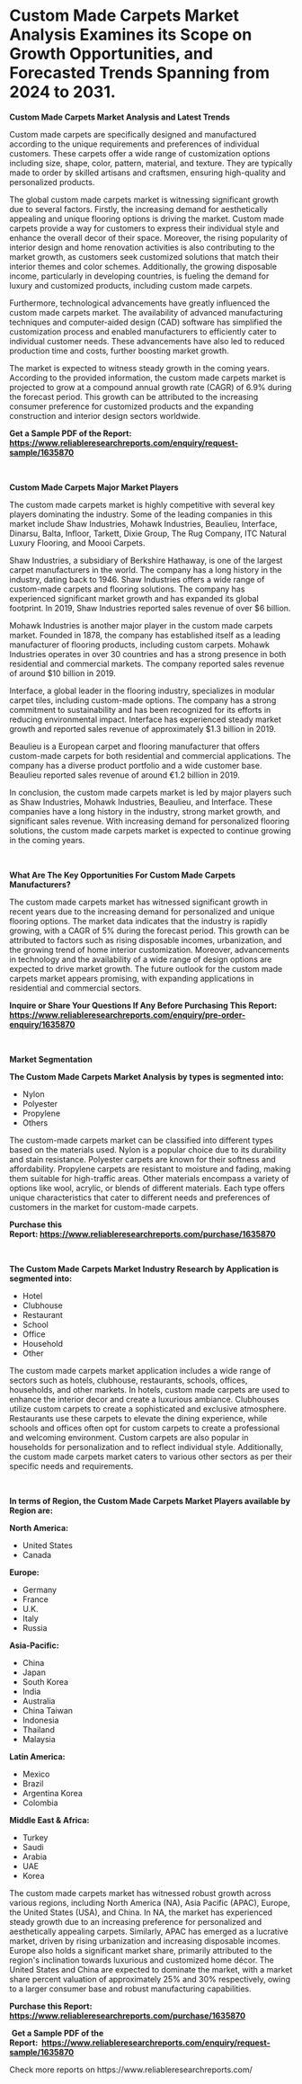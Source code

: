 <p><h1>Custom Made Carpets Market Analysis Examines its Scope on Growth Opportunities, and Forecasted Trends Spanning from 2024 to 2031.</h1></p><p><strong>Custom Made Carpets Market Analysis and Latest Trends</strong></p>
<p><p>Custom made carpets are specifically designed and manufactured according to the unique requirements and preferences of individual customers. These carpets offer a wide range of customization options including size, shape, color, pattern, material, and texture. They are typically made to order by skilled artisans and craftsmen, ensuring high-quality and personalized products.</p><p>The global custom made carpets market is witnessing significant growth due to several factors. Firstly, the increasing demand for aesthetically appealing and unique flooring options is driving the market. Custom made carpets provide a way for customers to express their individual style and enhance the overall decor of their space. Moreover, the rising popularity of interior design and home renovation activities is also contributing to the market growth, as customers seek customized solutions that match their interior themes and color schemes. Additionally, the growing disposable income, particularly in developing countries, is fueling the demand for luxury and customized products, including custom made carpets.</p><p>Furthermore, technological advancements have greatly influenced the custom made carpets market. The availability of advanced manufacturing techniques and computer-aided design (CAD) software has simplified the customization process and enabled manufacturers to efficiently cater to individual customer needs. These advancements have also led to reduced production time and costs, further boosting market growth.</p><p>The market is expected to witness steady growth in the coming years. According to the provided information, the custom made carpets market is projected to grow at a compound annual growth rate (CAGR) of 6.9% during the forecast period. This growth can be attributed to the increasing consumer preference for customized products and the expanding construction and interior design sectors worldwide.</p></p>
<p><strong>Get a Sample PDF of the Report:&nbsp; <a href="https://www.reliableresearchreports.com/enquiry/request-sample/1635870">https://www.reliableresearchreports.com/enquiry/request-sample/1635870</a></strong></p>
<p>&nbsp;</p>
<p><strong>Custom Made Carpets Major Market Players</strong></p>
<p><p>The custom made carpets market is highly competitive with several key players dominating the industry. Some of the leading companies in this market include Shaw Industries, Mohawk Industries, Beaulieu, Interface, Dinarsu, Balta, Infloor, Tarkett, Dixie Group, The Rug Company, ITC Natural Luxury Flooring, and Moooi Carpets.</p><p>Shaw Industries, a subsidiary of Berkshire Hathaway, is one of the largest carpet manufacturers in the world. The company has a long history in the industry, dating back to 1946. Shaw Industries offers a wide range of custom-made carpets and flooring solutions. The company has experienced significant market growth and has expanded its global footprint. In 2019, Shaw Industries reported sales revenue of over $6 billion.</p><p>Mohawk Industries is another major player in the custom made carpets market. Founded in 1878, the company has established itself as a leading manufacturer of flooring products, including custom carpets. Mohawk Industries operates in over 30 countries and has a strong presence in both residential and commercial markets. The company reported sales revenue of around $10 billion in 2019.</p><p>Interface, a global leader in the flooring industry, specializes in modular carpet tiles, including custom-made options. The company has a strong commitment to sustainability and has been recognized for its efforts in reducing environmental impact. Interface has experienced steady market growth and reported sales revenue of approximately $1.3 billion in 2019.</p><p>Beaulieu is a European carpet and flooring manufacturer that offers custom-made carpets for both residential and commercial applications. The company has a diverse product portfolio and a wide customer base. Beaulieu reported sales revenue of around €1.2 billion in 2019.</p><p>In conclusion, the custom made carpets market is led by major players such as Shaw Industries, Mohawk Industries, Beaulieu, and Interface. These companies have a long history in the industry, strong market growth, and significant sales revenue. With increasing demand for personalized flooring solutions, the custom made carpets market is expected to continue growing in the coming years.</p></p>
<p>&nbsp;</p>
<p><strong>What Are The Key Opportunities For Custom Made Carpets Manufacturers?</strong></p>
<p><p>The custom made carpets market has witnessed significant growth in recent years due to the increasing demand for personalized and unique flooring options. The market data indicates that the industry is rapidly growing, with a CAGR of 5% during the forecast period. This growth can be attributed to factors such as rising disposable incomes, urbanization, and the growing trend of home interior customization. Moreover, advancements in technology and the availability of a wide range of design options are expected to drive market growth. The future outlook for the custom made carpets market appears promising, with expanding applications in residential and commercial sectors.</p></p>
<p><strong>Inquire or Share Your Questions If Any Before Purchasing This Report: <a href="https://www.reliableresearchreports.com/enquiry/pre-order-enquiry/1635870">https://www.reliableresearchreports.com/enquiry/pre-order-enquiry/1635870</a></strong></p>
<p>&nbsp;</p>
<p><strong>Market Segmentation</strong></p>
<p><strong>The Custom Made Carpets Market Analysis by types is segmented into:</strong></p>
<p><ul><li>Nylon</li><li>Polyester</li><li>Propylene</li><li>Others</li></ul></p>
<p><p>The custom-made carpets market can be classified into different types based on the materials used. Nylon is a popular choice due to its durability and stain resistance. Polyester carpets are known for their softness and affordability. Propylene carpets are resistant to moisture and fading, making them suitable for high-traffic areas. Other materials encompass a variety of options like wool, acrylic, or blends of different materials. Each type offers unique characteristics that cater to different needs and preferences of customers in the market for custom-made carpets.</p></p>
<p><strong>Purchase this Report:&nbsp;<a href="https://www.reliableresearchreports.com/purchase/1635870">https://www.reliableresearchreports.com/purchase/1635870</a></strong></p>
<p>&nbsp;</p>
<p><strong>The Custom Made Carpets Market Industry Research by Application is segmented into:</strong></p>
<p><ul><li>Hotel</li><li>Clubhouse</li><li>Restaurant</li><li>School</li><li>Office</li><li>Household</li><li>Other</li></ul></p>
<p><p>The custom made carpets market application includes a wide range of sectors such as hotels, clubhouse, restaurants, schools, offices, households, and other markets. In hotels, custom made carpets are used to enhance the interior decor and create a luxurious ambiance. Clubhouses utilize custom carpets to create a sophisticated and exclusive atmosphere. Restaurants use these carpets to elevate the dining experience, while schools and offices often opt for custom carpets to create a professional and welcoming environment. Custom carpets are also popular in households for personalization and to reflect individual style. Additionally, the custom made carpets market caters to various other sectors as per their specific needs and requirements.</p></p>
<p>&nbsp;</p>
<p><strong>In terms of Region, the Custom Made Carpets Market Players available by Region are:</strong></p>
<p>
    <p> <strong> North America: </strong>
        <ul>
            <li>United States</li>
            <li>Canada</li>
        </ul>
        </p> 
    <p> <strong> Europe: </strong>
        <ul>
            <li>Germany</li>
            <li>France</li>
            <li>U.K.</li>
            <li>Italy</li>
            <li>Russia</li>
        </ul>
        </p> 
    <p> <strong> Asia-Pacific: </strong>
        <ul>
            <li>China</li>
            <li>Japan</li>
            <li>South Korea</li>
            <li>India</li>
            <li>Australia</li>
            <li>China Taiwan</li>
            <li>Indonesia</li>
            <li>Thailand</li>
            <li>Malaysia</li>
        </ul>
        </p> 
    <p> <strong> Latin America: </strong>
        <ul>
            <li>Mexico</li>
            <li>Brazil</li>
            <li>Argentina Korea</li>
            <li>Colombia</li>
        </ul>
        </p> 
    <p> <strong> Middle East & Africa: </strong>
        <ul>
            <li>Turkey</li>
            <li>Saudi</li>
            <li>Arabia</li>
            <li>UAE</li>
            <li>Korea</li>
        </ul>
    </p>
    </p>
<p><p>The custom made carpets market has witnessed robust growth across various regions, including North America (NA), Asia Pacific (APAC), Europe, the United States (USA), and China. In NA, the market has experienced steady growth due to an increasing preference for personalized and aesthetically appealing carpets. Similarly, APAC has emerged as a lucrative market, driven by rising urbanization and increasing disposable incomes. Europe also holds a significant market share, primarily attributed to the region's inclination towards luxurious and customized home décor. The United States and China are expected to dominate the market, with a market share percent valuation of approximately 25% and 30% respectively, owing to a larger consumer base and robust manufacturing capabilities.</p></p>
<p><strong>Purchase this Report: <a href="https://www.reliableresearchreports.com/purchase/1635870">https://www.reliableresearchreports.com/purchase/1635870</a></strong></p>
<p>&nbsp;<strong>Get a Sample PDF of the Report:&nbsp;&nbsp;<a href="https://www.reliableresearchreports.com/enquiry/request-sample/1635870">https://www.reliableresearchreports.com/enquiry/request-sample/1635870</a></strong></p>
<p><strong></strong></p>
<p>Check more reports on https://www.reliableresearchreports.com/</p>
